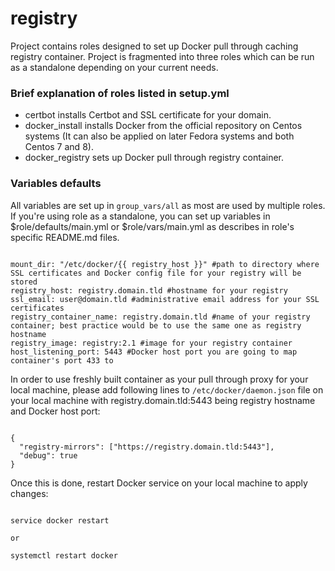 # registry

Project contains roles designed to set up Docker pull through caching registry container. 
Project is fragmented into three roles which can be run as a standalone depending on your current needs. 

### Brief explanation of roles listed in setup.yml
- certbot installs Certbot and SSL certificate for your domain.
- docker_install installs Docker from the official repository on Centos systems (It can also be applied on later Fedora systems and both Centos 7 and 8).
- docker_registry sets up Docker pull through registry container.

### Variables defaults
All variables are set up in `group_vars/all` as most are used by multiple roles. 
If you're using role as a standalone, you can set up variables in $role/defaults/main.yml or $role/vars/main.yml as describes in role's specific README.md files.

```

mount_dir: "/etc/docker/{{ registry_host }}" #path to directory where SSL certificates and Docker config file for your registry will be stored
registry_host: registry.domain.tld #hostname for your registry
ssl_email: user@domain.tld #administrative email address for your SSL certificates
registry_container_name: registry.domain.tld #name of your registry container; best practice would be to use the same one as registry hostname
registry_image: registry:2.1 #image for your registry container
host_listening_port: 5443 #Docker host port you are going to map container's port 433 to

```

In order to use freshly built container as your pull through proxy for your local machine, please add following lines to `/etc/docker/daemon.json` file on your local machine with registry.domain.tld:5443 being registry hostname and Docker host port:

```

{
  "registry-mirrors": ["https://registry.domain.tld:5443"],
  "debug": true
}

```

Once this is done, restart Docker service on your local machine to apply changes:

```

service docker restart

or 

systemctl restart docker

```
